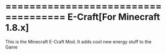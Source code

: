====================================
	E-Craft[For Minecraft 1.8.x]
====================================

This is the Minecraft E-Craft Mod. It adds cool new energy stuff to the Game